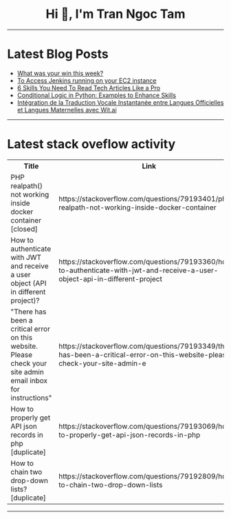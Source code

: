 <h1 align="center">Hi 👋, I'm Tran Ngoc Tam</h1>

---

# Latest Blog Posts 
<!-- BLOG-POST-LIST:START -->
- [What was your win this week?](https://dev.to/devteam/what-was-your-win-this-week-5816)
- [To Access Jenkins running on your EC2 instance](https://dev.to/fazly_fathhy/to-access-jenkins-running-on-your-ec2-instance-4cho)
- [6 Skills You Need To Read Tech Articles Like a Pro](https://dev.to/oculus42/6-skills-you-need-to-read-tech-articles-like-a-pro-3fd2)
- [Conditional Logic in Python: Examples to Enhance Skills](https://dev.to/codemechanix/conditional-logic-in-python-examples-to-enhance-skills-41o5)
- [Intégration de la Traduction Vocale Instantanée entre Langues Officielles et Langues Maternelles avec Wit.ai](https://dev.to/jmegnidro/integration-de-la-traduction-vocale-instantanee-entre-langues-officielles-et-langues-maternelles-5776)
<!-- BLOG-POST-LIST:END -->

---

# Latest stack oveflow activity
<table>
  <tr><th>Title</th><th>Link</th></tr>
  <!-- STACKOVERFLOW:START --><tr><td>PHP realpath&lpar;&rpar; not working inside docker container [closed]</td><td>https://stackoverflow.com/questions/79193401/php-realpath-not-working-inside-docker-container</td></tr><tr><td>How to authenticate with JWT and receive a user object &lpar;API in different project&rpar;?</td><td>https://stackoverflow.com/questions/79193360/how-to-authenticate-with-jwt-and-receive-a-user-object-api-in-different-project</td></tr><tr><td>&quot;There has been a critical error on this website. Please check your site admin email inbox for instructions&quot;</td><td>https://stackoverflow.com/questions/79193349/there-has-been-a-critical-error-on-this-website-please-check-your-site-admin-e</td></tr><tr><td>How to properly get API json records in php [duplicate]</td><td>https://stackoverflow.com/questions/79193069/how-to-properly-get-api-json-records-in-php</td></tr><tr><td>How to chain two drop-down lists? [duplicate]</td><td>https://stackoverflow.com/questions/79192809/how-to-chain-two-drop-down-lists</td></tr><!-- STACKOVERFLOW:END -->
</table>

---


